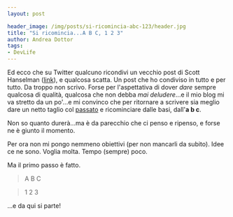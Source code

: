 ```yaml
---
layout: post

header_image: /img/posts/si-ricomincia-abc-123/header.jpg
title: "Si ricomincia...A B C, 1 2 3"
author: Andrea Dottor
tags:
- DevLife
---
```


Ed ecco che su Twitter qualcuno ricondivi un vecchio post di Scott Hanselman ([link](https://www.hanselman.com/blog/YourBlogIsTheEngineOfCommunity.aspx)), e qualcosa scatta. Un post che ho condiviso in tutto e per tutto. Da troppo non scrivo. Forse per l'aspettativa di dover *dare* sempre qualcosa di qualità, qualcosa che non debba *mai deludere*...e il mio blog mi va stretto da un po'...e mi convinco che per ritornare a scrivere sia meglio dare un netto taglio col [passato](http://blog.dottor.net) e ricominciare dalle basi, dall'**a b c**.

Non so quanto durerà...ma è da parecchio che ci penso e ripenso, e forse ne è giunto il momento. 

Per ora non mi pongo nemmeno obiettivi (per non mancarli da subito). Idee ce ne sono. Voglia molta. Tempo (sempre) poco.

Ma il primo passo è fatto.

>A B C

>1 2 3

...e da qui si parte!
